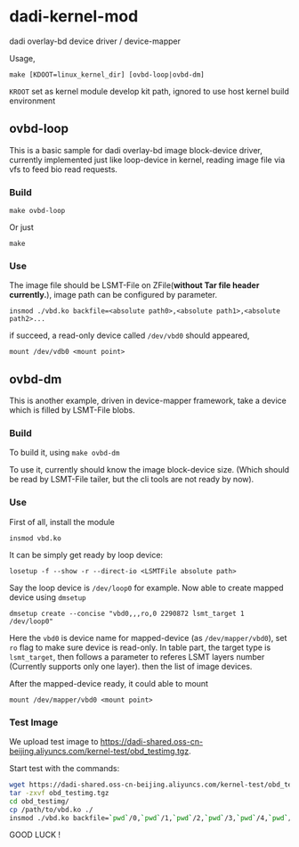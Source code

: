 # dadi-kernel-mod

dadi overlay-bd device driver / device-mapper

Usage,

`make [KDOOT=linux_kernel_dir] [ovbd-loop|ovbd-dm]`

`KROOT` set as kernel module develop kit path, ignored to use host kernel build environment

## ovbd-loop

This is a basic sample for dadi overlay-bd image block-device driver,
currently implemented just like loop-device in kernel, reading image file via vfs to feed bio
read requests.

### Build

`make ovbd-loop`

Or just 

`make`

### Use

The image file should be LSMT-File on ZFile(__without Tar file header currently.__), image path can be configured by parameter.

`insmod ./vbd.ko backfile=<absolute path0>,<absolute path1>,<absolute path2>...`

if succeed, a read-only device called `/dev/vbd0` should appeared, 

`mount /dev/vdb0 <mount point>`

## ovbd-dm

This is another example, driven in device-mapper framework, take a device which is filled by LSMT-File blobs.

### Build

To build it, using
`make ovbd-dm`

To use it, currently should know the image block-device size. (Which should be read by LSMT-File tailer, but 
the cli tools are not ready by now).

### Use

First of all, install the module

`insmod vbd.ko`

It can be simply get ready by loop device:

`losetup -f --show -r --direct-io <LSMTFile absolute path>`

Say the loop device is `/dev/loop0` for example. Now able to create mapped device using `dmsetup`

`dmsetup create --concise "vbd0,,,ro,0 2290872 lsmt_target 1 /dev/loop0"`

Here the `vbd0` is device name for mapped-device (as `/dev/mapper/vbd0`), set `ro` flag to make sure
device is read-only. 
In table part, the target type is `lsmt_target`, then follows a parameter to referes LSMT layers number
(Currently supports only one layer). then the list of image devices.

After the mapped-device ready, it could able to mount

`mount /dev/mapper/vbd0 <mount point>`


### Test Image
We upload test image to https://dadi-shared.oss-cn-beijing.aliyuncs.com/kernel-test/obd_testimg.tgz.

Start test with the commands:
```bash
wget https://dadi-shared.oss-cn-beijing.aliyuncs.com/kernel-test/obd_testimg.tgz
tar -zxvf obd_testimg.tgz
cd obd_testimg/
cp /path/to/vbd.ko ./
insmod ./vbd.ko backfile=`pwd`/0,`pwd`/1,`pwd`/2,`pwd`/3,`pwd`/4,`pwd`/5,`pwd`/6
```
GOOD LUCK !

